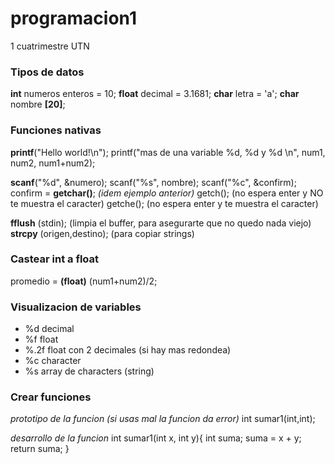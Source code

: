 
# programacion1

1 cuatrimestre UTN

  
  
  

### Tipos de datos

**int** numeros enteros = 10; 
**float** decimal = 3.1681; 
**char** letra = 'a'; 
**char** nombre **[20]**; 
  

### Funciones nativas
**printf**("Hello world!\n"); 
printf("mas de una variable %d, %d y %d \n", num1, num2, num1+num2); 
  

**scanf**("%d", &numero);
scanf("%s", nombre);
scanf("%c", &confirm);
confirm = **getchar()**; *(idem ejemplo anterior)*
getch(); (no espera enter y NO te muestra el caracter)
getche(); (no espera enter y te muestra el caracter)
  

**fflush** (stdin); (limpia el buffer, para asegurarte que no quedo nada viejo)
**strcpy** (origen,destino); (para copiar strings)

  
  

### Castear int a float

promedio = **(float)** (num1+num2)/2;

  

### Visualizacion de variables

- %d decimal
- %f float
- %.2f float con 2 decimales (si hay mas redondea)
- %c character
- %s array de characters (string)
  

### Crear funciones
*prototipo de la funcion (si usas mal la funcion da error)*
int sumar1(int,int);


*desarrollo de la funcion*
int sumar1(int x, int y){
int suma;
suma = x + y;
return suma;
}
